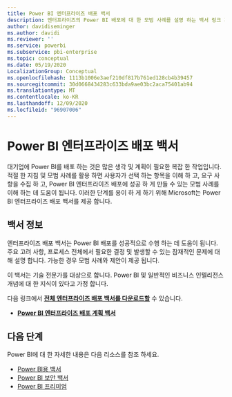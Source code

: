 ```yaml
---
title: Power BI 엔터프라이즈 배포 백서
description: 엔터프라이즈의 Power BI 배포에 대 한 모범 사례를 설명 하는 백서 링크 개요 및 링크
author: davidiseminger
ms.author: davidi
ms.reviewer: ''
ms.service: powerbi
ms.subservice: pbi-enterprise
ms.topic: conceptual
ms.date: 05/19/2020
LocalizationGroup: Conceptual
ms.openlocfilehash: 1113b1006e3aef210df817b761ed128cb4b39457
ms.sourcegitcommit: 30d0668434283c633bda9ae03bc2aca75401ab94
ms.translationtype: MT
ms.contentlocale: ko-KR
ms.lasthandoff: 12/09/2020
ms.locfileid: "96907006"
---
```

# <a name="power-bi-enterprise-deployment-whitepaper"></a>Power BI 엔터프라이즈 배포 백서

대기업에 Power BI를 배포 하는 것은 많은 생각 및 계획이 필요한 복잡 한 작업입니다. 적절 한 지침 및 모범 사례를 활용 하면 사용자가 선택 하는 항목을 이해 하 고, 요구 사항을 수집 하 고, Power BI 엔터프라이즈 배포에 성공 하 게 만들 수 있는 모범 사례를 이해 하는 데 도움이 됩니다. 이러한 단계를 용이 하 게 하기 위해 Microsoft는 Power BI 엔터프라이즈 배포 백서를 제공 합니다.

## <a name="about-the-whitepaper"></a>백서 정보
엔터프라이즈 배포 백서는 Power BI 배포를 성공적으로 수행 하는 데 도움이 됩니다. 주요 고려 사항, 프로세스 전체에서 필요한 결정 및 발생할 수 있는 잠재적인 문제에 대해 설명 합니다. 가능한 경우 모범 사례와 제안이 제공 됩니다.

이 백서는 기술 전문가를 대상으로 합니다. Power BI 및 일반적인 비즈니스 인텔리전스 개념에 대 한 지식이 있다고 가정 합니다.

다음 링크에서 [**전체 엔터프라이즈 배포 백서를 다운로드할**](https://aka.ms/PBIEnterpriseDeploymentWP) 수 있습니다. 

* [**Power BI 엔터프라이즈 배포 계획 백서**](https://aka.ms/PBIEnterpriseDeploymentWP)

## <a name="next-steps"></a>다음 단계

Power BI에 대 한 자세한 내용은 다음 리소스를 참조 하세요.

- [Power BI용 백서](whitepapers.md)
- [Power BI 보안 백서](whitepaper-powerbi-security.md)
- [Power BI 프리미엄](https://aka.ms/pbipremiumwhitepaper)


